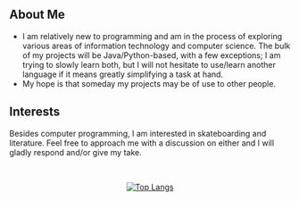 ## About Me
- I am relatively new to programming and am in the process of exploring various areas of information technology and computer science. The bulk of my projects will be Java/Python-based, with a few exceptions; I am trying to slowly learn both, but I will not hesitate to use/learn another language if it means greatly simplifying a task at hand.<br>
- My hope is that someday my projects may be of use to other people.

## Interests
Besides computer programming, I am interested in skateboarding and literature. Feel free to approach me with a discussion on either and I will gladly respond and/or give my take.

<br><p align="center">
[![Top Langs](https://github-readme-stats.vercel.app/api/top-langs/?username=reg1cide&layout=compact&theme=midnight-purple)](https://github.com/anuraghazra/github-readme-stats)</p>
